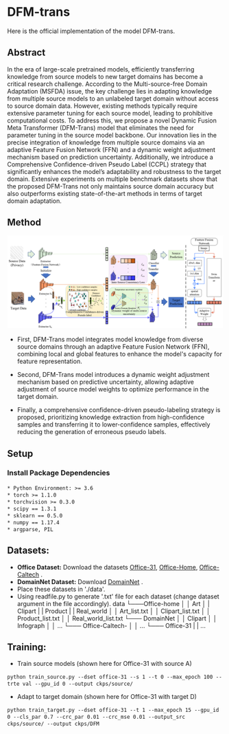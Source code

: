 # DFM-trans
Here is the official implementation of the model DFM-trans.

## Abstract
In the era of large-scale pretrained models, efficiently transferring knowledge from source models to new target domains has become a critical research challenge. According to the Multi-source-free Domain Adaptation (MSFDA) issue, the key challenge lies in adapting knowledge from multiple source models to an unlabeled target domain without access to source domain data. However, existing methods typically require extensive parameter tuning for each source model, leading to prohibitive computational costs. To address this, we propose a novel Dynamic Fusion Meta Transformer (DFM-Trans) model that eliminates the need for parameter tuning in the source model backbone. Our innovation lies in the precise integration of knowledge from multiple source domains via an adaptive Feature Fusion Network (FFN) and a dynamic weight adjustment mechanism based on prediction uncertainty. Additionally, we introduce a Comprehensive Confidence-driven Pseudo Label (CCPL) strategy that significantly enhances the model’s adaptability and robustness to the target domain. Extensive experiments on multiple benchmark datasets show that the proposed DFM-Trans not only maintains source domain accuracy but also outperforms existing state-of-the-art methods in terms of target domain adaptation.

## Method
![F1](https://github.com/chengnan1430/DFM-trans/blob/main/image/F1.png)

* First, DFM-Trans model integrates model knowledge from diverse source domains through an adaptive Feature Fusion Network (FFN), combining local and global features to enhance the model's capacity for feature representation.

* Second, DFM-Trans model introduces a dynamic weight adjustment mechanism based on predictive uncertainty, allowing adaptive adjustment of source model weights to optimize performance in the target domain.

* Finally, a comprehensive confidence-driven pseudo-labeling strategy is proposed, prioritizing knowledge extraction from high-confidence samples and transferring it to lower-confidence samples, effectively reducing the generation of erroneous pseudo labels.

## Setup
### Install Package Dependencies

```
* Python Environment: >= 3.6
* torch >= 1.1.0
* torchvision >= 0.3.0
* scipy == 1.3.1
* sklearn == 0.5.0
* numpy == 1.17.4
* argparse, PIL
```

## Datasets:
* **Office Dataset:** Download the datasets [Office-31](https://drive.google.com/file/d/0B4IapRTv9pJ1WGZVd1VDMmhwdlE/view?resourcekey=0-gNMHVtZfRAyO_t2_WrOunA), [Office-Home](https://drive.google.com/file/d/0B81rNlvomiwed0V1YUxQdC1uOTg/view?resourcekey=0-2SNWq0CDAuWOBRRBL7ZZsw), [Office-Caltech](http://www.vision.caltech.edu/Image_Datasets/Caltech256/256_ObjectCategories.tar) .
* **DomainNet Dataset:** Download [DomainNet](http://ai.bu.edu/DomainNet/) .
* Place these datasets in './data'.
* Using readfile.py to generate '.txt' file for each dataset (change dataset argument in the file accordingly).
data
└───Office-home
│       │   Art
│       |   Clipart
|       |   Product
|       |   Real_world 
│       │   Art_list.txt
│       │   Clipart_list.txt
│       │   Product_list.txt
│       │   Real_world_list.txt
└─── DomainNet
│       │   Clipart
│       │   Infograph
│       │   ...
└───  Office-Caltech-
│       │   ...
└───   Office-31
|       |   ...

## Training:

* Train source models (shown here for Office-31 with source A)

```shell
python train_source.py --dset office-31 --s 1 --t 0 --max_epoch 100 --trte val --gpu_id 0 --output ckps/source/
```

* Adapt to target domain (shown here for Office-31 with target D)
```shell
python train_target.py --dset office-31 --t 1 --max_epoch 15 --gpu_id 0 --cls_par 0.7 --crc_par 0.01 --crc_mse 0.01 --output_src ckps/source/ --output ckps/DFM
```










